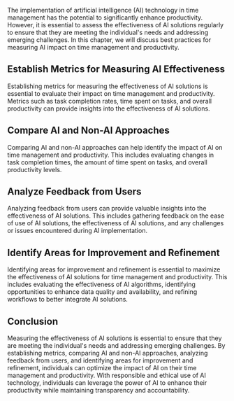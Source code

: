 
The implementation of artificial intelligence (AI) technology in time management has the potential to significantly enhance productivity. However, it is essential to assess the effectiveness of AI solutions regularly to ensure that they are meeting the individual's needs and addressing emerging challenges. In this chapter, we will discuss best practices for measuring AI impact on time management and productivity.

Establish Metrics for Measuring AI Effectiveness
------------------------------------------------

Establishing metrics for measuring the effectiveness of AI solutions is essential to evaluate their impact on time management and productivity. Metrics such as task completion rates, time spent on tasks, and overall productivity can provide insights into the effectiveness of AI solutions.

Compare AI and Non-AI Approaches
--------------------------------

Comparing AI and non-AI approaches can help identify the impact of AI on time management and productivity. This includes evaluating changes in task completion times, the amount of time spent on tasks, and overall productivity levels.

Analyze Feedback from Users
---------------------------

Analyzing feedback from users can provide valuable insights into the effectiveness of AI solutions. This includes gathering feedback on the ease of use of AI solutions, the effectiveness of AI solutions, and any challenges or issues encountered during AI implementation.

Identify Areas for Improvement and Refinement
---------------------------------------------

Identifying areas for improvement and refinement is essential to maximize the effectiveness of AI solutions for time management and productivity. This includes evaluating the effectiveness of AI algorithms, identifying opportunities to enhance data quality and availability, and refining workflows to better integrate AI solutions.

Conclusion
----------

Measuring the effectiveness of AI solutions is essential to ensure that they are meeting the individual's needs and addressing emerging challenges. By establishing metrics, comparing AI and non-AI approaches, analyzing feedback from users, and identifying areas for improvement and refinement, individuals can optimize the impact of AI on their time management and productivity. With responsible and ethical use of AI technology, individuals can leverage the power of AI to enhance their productivity while maintaining transparency and accountability.
